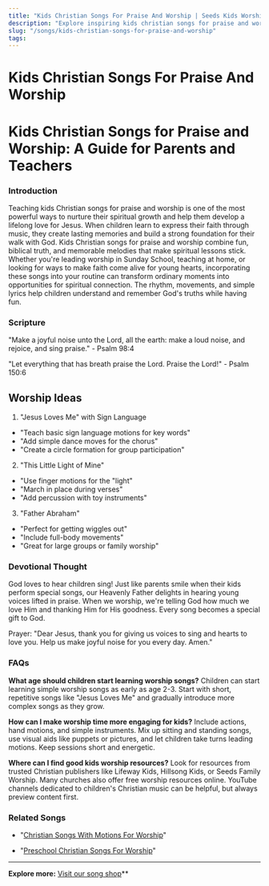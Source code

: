```yaml
---
title: "Kids Christian Songs For Praise And Worship | Seeds Kids Worship"
description: "Explore inspiring kids christian songs for praise and worship for children's worship and faith development. Biblical music resources for families and ministry."
slug: "/songs/kids-christian-songs-for-praise-and-worship"
tags:
---
```


# Kids Christian Songs For Praise And Worship

# Kids Christian Songs for Praise and Worship: A Guide for Parents and Teachers

### Introduction
Teaching kids Christian songs for praise and worship is one of the most powerful ways to nurture their spiritual growth and help them develop a lifelong love for Jesus. When children learn to express their faith through music, they create lasting memories and build a strong foundation for their walk with God. Kids Christian songs for praise and worship combine fun, biblical truth, and memorable melodies that make spiritual lessons stick. Whether you're leading worship in Sunday School, teaching at home, or looking for ways to make faith come alive for young hearts, incorporating these songs into your routine can transform ordinary moments into opportunities for spiritual connection. The rhythm, movements, and simple lyrics help children understand and remember God's truths while having fun.

### Scripture
"Make a joyful noise unto the Lord, all the earth: make a loud noise, and rejoice, and sing praise." - Psalm 98:4

"Let everything that has breath praise the Lord. Praise the Lord!" - Psalm 150:6

## Worship Ideas
1. "Jesus Loves Me" with Sign Language
- "Teach basic sign language motions for key words"
- "Add simple dance moves for the chorus"
- "Create a circle formation for group participation"

2. "This Little Light of Mine"
- "Use finger motions for the "light"
- "March in place during verses"
- "Add percussion with toy instruments"

3. "Father Abraham"
- "Perfect for getting wiggles out"
- "Include full-body movements"
- "Great for large groups or family worship"

### Devotional Thought
God loves to hear children sing! Just like parents smile when their kids perform special songs, our Heavenly Father delights in hearing young voices lifted in praise. When we worship, we're telling God how much we love Him and thanking Him for His goodness. Every song becomes a special gift to God.

Prayer: "Dear Jesus, thank you for giving us voices to sing and hearts to love you. Help us make joyful noise for you every day. Amen."

### FAQs

**What age should children start learning worship songs?**
Children can start learning simple worship songs as early as age 2-3. Start with short, repetitive songs like "Jesus Loves Me" and gradually introduce more complex songs as they grow.

**How can I make worship time more engaging for kids?**
Include actions, hand motions, and simple instruments. Mix up sitting and standing songs, use visual aids like puppets or pictures, and let children take turns leading motions. Keep sessions short and energetic.

**Where can I find good kids worship resources?**
Look for resources from trusted Christian publishers like Lifeway Kids, Hillsong Kids, or Seeds Family Worship. Many churches also offer free worship resources online. YouTube channels dedicated to children's Christian music can be helpful, but always preview content first.

### Related Songs

- "[Christian Songs With Motions For Worship](/songs/christian-songs-with-motions-for-worship/)"

- "[Preschool Christian Songs For Worship](/songs/preschool-christian-songs-for-worship/)"

---

**Explore more:** [Visit our song shop](https://seedskidsworship.com/shop)**

<!-- Schema Markup -->
<script type="application/ld+json">
{
  "@context": "https://schema.org",
  "@type": "MusicRecording",
  "name": "Kids Christian Songs For Praise And Worship",
  "byArtist": {
    "@type": "MusicGroup",
    "name": "Seeds Kids Worship"
  },
  "isFamilyFriendly": true,
  "url": "https://seedskidsworship.com/songs/kids-christian-songs-for-praise-and-worship/"
}
</script>